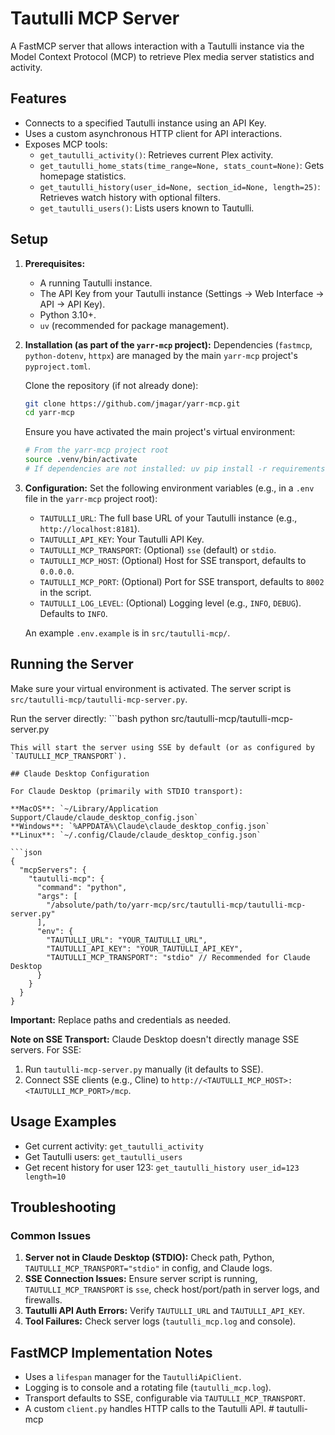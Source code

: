 # Tautulli MCP Server

A FastMCP server that allows interaction with a Tautulli instance via the Model Context Protocol (MCP) to retrieve Plex media server statistics and activity.

## Features

*   Connects to a specified Tautulli instance using an API Key.
*   Uses a custom asynchronous HTTP client for API interactions.
*   Exposes MCP tools:
    *   `get_tautulli_activity()`: Retrieves current Plex activity.
    *   `get_tautulli_home_stats(time_range=None, stats_count=None)`: Gets homepage statistics.
    *   `get_tautulli_history(user_id=None, section_id=None, length=25)`: Retrieves watch history with optional filters.
    *   `get_tautulli_users()`: Lists users known to Tautulli.

## Setup

1.  **Prerequisites:**
    *   A running Tautulli instance.
    *   The API Key from your Tautulli instance (Settings -> Web Interface -> API -> API Key).
    *   Python 3.10+.
    *   `uv` (recommended for package management).

2.  **Installation (as part of the `yarr-mcp` project):**
    Dependencies (`fastmcp`, `python-dotenv`, `httpx`) are managed by the main `yarr-mcp` project's `pyproject.toml`.
    
    Clone the repository (if not already done):
    ```bash
    git clone https://github.com/jmagar/yarr-mcp.git
    cd yarr-mcp
    ```

    Ensure you have activated the main project's virtual environment:
    ```bash
    # From the yarr-mcp project root
    source .venv/bin/activate
    # If dependencies are not installed: uv pip install -r requirements.txt (or similar)
    ```

3.  **Configuration:**
    Set the following environment variables (e.g., in a `.env` file in the `yarr-mcp` project root):
    *   `TAUTULLI_URL`: The full base URL of your Tautulli instance (e.g., `http://localhost:8181`).
    *   `TAUTULLI_API_KEY`: Your Tautulli API Key.
    *   `TAUTULLI_MCP_TRANSPORT`: (Optional) `sse` (default) or `stdio`.
    *   `TAUTULLI_MCP_HOST`: (Optional) Host for SSE transport, defaults to `0.0.0.0`.
    *   `TAUTULLI_MCP_PORT`: (Optional) Port for SSE transport, defaults to `8002` in the script.
    *   `TAUTULLI_LOG_LEVEL`: (Optional) Logging level (e.g., `INFO`, `DEBUG`). Defaults to `INFO`.

    An example `.env.example` is in `src/tautulli-mcp/`.

## Running the Server

Make sure your virtual environment is activated. The server script is `src/tautulli-mcp/tautulli-mcp-server.py`.

Run the server directly:
    ```bash
python src/tautulli-mcp/tautulli-mcp-server.py
```
This will start the server using SSE by default (or as configured by `TAUTULLI_MCP_TRANSPORT`).

## Claude Desktop Configuration

For Claude Desktop (primarily with STDIO transport):

**MacOS**: `~/Library/Application Support/Claude/claude_desktop_config.json`  
**Windows**: `%APPDATA%\Claude\claude_desktop_config.json`  
**Linux**: `~/.config/Claude/claude_desktop_config.json`

```json
{
  "mcpServers": {
    "tautulli-mcp": {
      "command": "python",
      "args": [
        "/absolute/path/to/yarr-mcp/src/tautulli-mcp/tautulli-mcp-server.py"
      ],
      "env": {
        "TAUTULLI_URL": "YOUR_TAUTULLI_URL",
        "TAUTULLI_API_KEY": "YOUR_TAUTULLI_API_KEY",
        "TAUTULLI_MCP_TRANSPORT": "stdio" // Recommended for Claude Desktop
      }
    }
  }
}
```
**Important:** Replace paths and credentials as needed.

**Note on SSE Transport:**
Claude Desktop doesn't directly manage SSE servers. For SSE:
1.  Run `tautulli-mcp-server.py` manually (it defaults to SSE).
2.  Connect SSE clients (e.g., Cline) to `http://<TAUTULLI_MCP_HOST>:<TAUTULLI_MCP_PORT>/mcp`.

## Usage Examples
*   Get current activity: `get_tautulli_activity`
*   Get Tautulli users: `get_tautulli_users`
*   Get recent history for user 123: `get_tautulli_history user_id=123 length=10`

## Troubleshooting

### Common Issues
1.  **Server not in Claude Desktop (STDIO):** Check path, Python, `TAUTULLI_MCP_TRANSPORT="stdio"` in config, and Claude logs.
2.  **SSE Connection Issues:** Ensure server script is running, `TAUTULLI_MCP_TRANSPORT` is `sse`, check host/port/path in server logs, and firewalls.
3.  **Tautulli API Auth Errors:** Verify `TAUTULLI_URL` and `TAUTULLI_API_KEY`.
4.  **Tool Failures:** Check server logs (`tautulli_mcp.log` and console).

## FastMCP Implementation Notes
*   Uses a `lifespan` manager for the `TautulliApiClient`.
*   Logging is to console and a rotating file (`tautulli_mcp.log`).
*   Transport defaults to SSE, configurable via `TAUTULLI_MCP_TRANSPORT`.
*   A custom `client.py` handles HTTP calls to the Tautulli API. # tautulli-mcp
